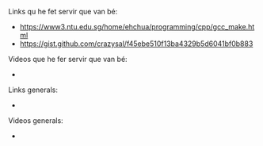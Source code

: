 Links qu he fet servir que van bé:

- https://www3.ntu.edu.sg/home/ehchua/programming/cpp/gcc_make.html
- https://gist.github.com/crazysal/f45ebe510f13ba4329b5d6041bf0b883


Videos que he fer servir que van bé:

- 


Links generals:

- 


Videos generals:

- 